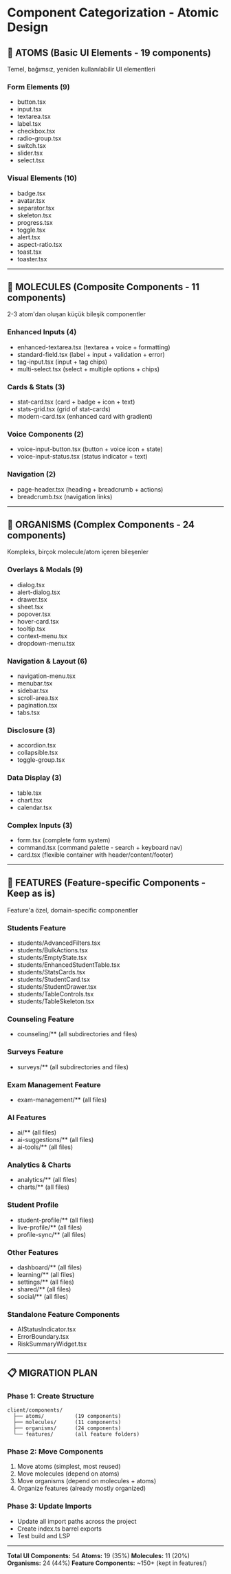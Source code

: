 # Component Categorization - Atomic Design

## 🔹 ATOMS (Basic UI Elements - 19 components)
Temel, bağımsız, yeniden kullanılabilir UI elementleri

### Form Elements (9)
- button.tsx
- input.tsx
- textarea.tsx
- label.tsx
- checkbox.tsx
- radio-group.tsx
- switch.tsx
- slider.tsx
- select.tsx

### Visual Elements (10)
- badge.tsx
- avatar.tsx
- separator.tsx
- skeleton.tsx
- progress.tsx
- toggle.tsx
- alert.tsx
- aspect-ratio.tsx
- toast.tsx
- toaster.tsx

---

## 🔸 MOLECULES (Composite Components - 11 components)
2-3 atom'dan oluşan küçük bileşik componentler

### Enhanced Inputs (4)
- enhanced-textarea.tsx (textarea + voice + formatting)
- standard-field.tsx (label + input + validation + error)
- tag-input.tsx (input + tag chips)
- multi-select.tsx (select + multiple options + chips)

### Cards & Stats (3)
- stat-card.tsx (card + badge + icon + text)
- stats-grid.tsx (grid of stat-cards)
- modern-card.tsx (enhanced card with gradient)

### Voice Components (2)
- voice-input-button.tsx (button + voice icon + state)
- voice-input-status.tsx (status indicator + text)

### Navigation (2)
- page-header.tsx (heading + breadcrumb + actions)
- breadcrumb.tsx (navigation links)

---

## 🔶 ORGANISMS (Complex Components - 24 components)
Kompleks, birçok molecule/atom içeren bileşenler

### Overlays & Modals (9)
- dialog.tsx
- alert-dialog.tsx
- drawer.tsx
- sheet.tsx
- popover.tsx
- hover-card.tsx
- tooltip.tsx
- context-menu.tsx
- dropdown-menu.tsx

### Navigation & Layout (6)
- navigation-menu.tsx
- menubar.tsx
- sidebar.tsx
- scroll-area.tsx
- pagination.tsx
- tabs.tsx

### Disclosure (3)
- accordion.tsx
- collapsible.tsx
- toggle-group.tsx

### Data Display (3)
- table.tsx
- chart.tsx
- calendar.tsx

### Complex Inputs (3)
- form.tsx (complete form system)
- command.tsx (command palette - search + keyboard nav)
- card.tsx (flexible container with header/content/footer)

---

## 🎯 FEATURES (Feature-specific Components - Keep as is)
Feature'a özel, domain-specific componentler

### Students Feature
- students/AdvancedFilters.tsx
- students/BulkActions.tsx
- students/EmptyState.tsx
- students/EnhancedStudentTable.tsx
- students/StatsCards.tsx
- students/StudentCard.tsx
- students/StudentDrawer.tsx
- students/TableControls.tsx
- students/TableSkeleton.tsx

### Counseling Feature
- counseling/** (all subdirectories and files)

### Surveys Feature
- surveys/** (all subdirectories and files)

### Exam Management Feature
- exam-management/** (all files)

### AI Features
- ai/** (all files)
- ai-suggestions/** (all files)
- ai-tools/** (all files)

### Analytics & Charts
- analytics/** (all files)
- charts/** (all files)

### Student Profile
- student-profile/** (all files)
- live-profile/** (all files)
- profile-sync/** (all files)

### Other Features
- dashboard/** (all files)
- learning/** (all files)
- settings/** (all files)
- shared/** (all files)
- social/** (all files)

### Standalone Feature Components
- AIStatusIndicator.tsx
- ErrorBoundary.tsx
- RiskSummaryWidget.tsx

---

## 📋 MIGRATION PLAN

### Phase 1: Create Structure
```
client/components/
  ├── atoms/          (19 components)
  ├── molecules/      (11 components)
  ├── organisms/      (24 components)
  └── features/       (all feature folders)
```

### Phase 2: Move Components
1. Move atoms (simplest, most reused)
2. Move molecules (depend on atoms)
3. Move organisms (depend on molecules + atoms)
4. Organize features (already mostly organized)

### Phase 3: Update Imports
- Update all import paths across the project
- Create index.ts barrel exports
- Test build and LSP

---

**Total UI Components:** 54
**Atoms:** 19 (35%)
**Molecules:** 11 (20%)
**Organisms:** 24 (44%)
**Feature Components:** ~150+ (kept in features/)
